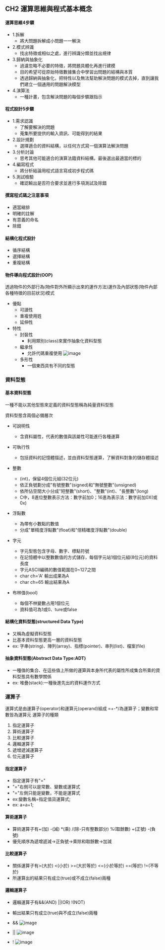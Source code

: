 ## CH2 運算思維與程式基本概念
#### 運算思維4步驟
- 1.拆解
  - 將大問題拆解成小問題一一解決
- 2.模式辨識
  - 找出特徵或相似之處，進行辨識分類並找出規律
- 3.歸納與抽象化
  - 過濾忽略不必要的特徵，將問題具體化再進行建模
  - 目的希望可從原始特徵數據集合中學習出問題的結構與本質
  - 透過歸納與抽象化，把特性以及無法幫助解決問題的模式去掉，直到讓我們建立一個通用的問題解決模型
- 4.演算法
  - 一種計畫，包含解決問題的每個步驟跟指示
#### 程式設計5步驟
- 1.需求認識
  - 了解要解決的問題
  - 蒐集所要提供的輸入資訊、可能得到的結果
- 2.設計規劃
  - 選擇適合的資料結構，以任何方式寫一個演算法解決問題
- 3.分析討論
  - 思考其他可能適合的演算法籍資料結構，最後選出最適當的標的
- 4.編寫程式
  - 將分析結論用程式語言寫成初步程式碼
- 5.測試檢驗
  - 確認輸出是否符合要求並進行多項測試及除錯
 #### 撰寫程式碼之注意事項
 - 適當縮排
 - 明確的註解
 - 有意義的命名
 - 除錯
#### 結構化程式設計
- 循序結構
- 選擇結構
- 重複結構
#### 物件導向程式設計(OOP)
透過物件的外部行為(物件對外所顯示出來的運作方法)運作及內部狀態(物件內部各種特徵的目前狀況)模式
- 優點
  - 可讀性
  - 重複使用姓
  - 延伸性
- 特性
  - 封裝性
    - 利用類別(class)來實作抽象化資料型態
  - 繼承性
    - 允許代碼重複使用
    ![image](https://github.com/Xiaodan902/programming-note/assets/124233786/813ae11d-991c-4ffe-90c7-a3c376addc80)
  - 多形性
    - 一個東西具有不同的型態
### 資料型態
#### 基本資料型態
一種不能以其他型態來定義的資料型態稱為純量資料型態

資料型態含兩個必備層次
- 可說明性
  - 含資料屬性，代表的數值與該屬性可能進行各種運算
- 可執行性
  - 包括資料的記憶體描述，並由資料型態運算，了解資料對象的儲存體描述

- 整數
  - (int)，保留4個位元組(32位元)
  - 依正負號劃分成"有號整數"(signed)和"無號整數"(unsigned)
  - 依所佔空間大小分成"短整數"(short)、"整數"(int)、"長整數"(long)
  - C中，8進位整數表示方法：數字前加0；16進為表示法：數字前加0X(或0x)
- 浮點數
  - 為帶有小數點的數值
  - 分成"單精度浮點數"(float)和"倍精確度浮點數"(double)
- 字元
  - 字元型態包含字母、數字、標點符號
  - 在記憶體中以整數數值的方式儲存，每個字元站1個位元組(8位元)的資料長度
  - 字元ASCII編碼的數值範圍在0~127之間
  - char ch='A' 輸出成果為A
  - char ch=65 輸出結果為A
- 布林值(bool)
  - 每個不林變數占用1個位元
  - 資料值可為1或0、ture或false
#### 結構化資料型態(structured Data Type)
- 又稱為虛擬資料型態
- 比基本資料型態更高一層的資料型態
- ex: 字串(string)、陣列(array)、指標(pointer)、串列(list)、檔案(file)
#### 抽象資料型態(Abstract Data Type:ADT)
- 一種值的集合、在這些值上所做的運算與本身所代表的屬性所成集合所乘的資料型態具有數學關係
- ex: 堆疊(stack):一種後進先出的資料運作方式
### 運算子
運算式是由運算子(operator)和運算元(operand)組成
=+-*/為運算子；變數和常數皆為運算元
運算子的種類
1. 指定運算子
2. 算術運算子
3. 比較運算子
4. 邏輯運算子
5. 遞增遞減運算子
6. 位元運算子
#### 指定運算子
- 指定運算子有"="
- "="右側可以是常數、變數或運算式
- "="左側只能是變數，不能是運算式
- ex:變數名稱=指定值貨運算式;
- ex: a=a+1;
#### 算術運算子
- 算術運算子有+(加) -(減) *(乘) /(除-只有整數部分) %(取餘數) +(正號) -(負號)
- 優先順序為遞增遞減->正負號->乘除和取餘數->加減
#### 比較運算子
- 關係運算子有>(大於) <(小於) >=(大於等於) <=(小於等於) ==(等於) !=(不等於)
- 所運算出的結果只有成立(true)或不成立(false)兩種
#### 邏輯運算子
- 邏輯運算子有&&(AND) ||(OR) !(NOT)
- 輸出結果只有成立(true)與不成立(false)兩種
- &&
![image](https://github.com/Xiaodan902/programming-note/assets/124233786/e17a982c-b8c2-42d6-a68e-b406b7b42254)

- ||
![image](https://github.com/Xiaodan902/programming-note/assets/124233786/bc9edcfb-0022-4b83-bbfb-9f52764eebda)

- !
![image](https://github.com/Xiaodan902/programming-note/assets/124233786/9c25f130-889c-47b1-8dcb-92742ba6c140)




